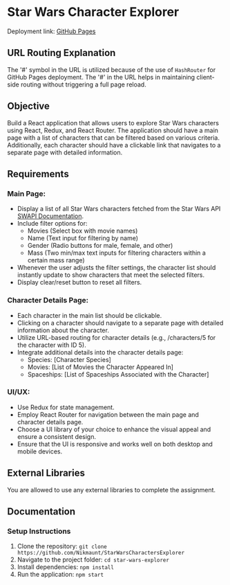 # Star Wars Character Explorer

Deployment link: [GitHub Pages](https://nikmaunt.github.io/StarWarsCharactersExplorer/)

## URL Routing Explanation

The '#' symbol in the URL is utilized because of the use of `HashRouter` for GitHub Pages deployment. The '#' in the URL helps in maintaining client-side routing without triggering a full page reload.

## Objective

Build a React application that allows users to explore Star Wars characters using React, Redux, and React Router. The application should have a main page with a list of characters that can be filtered based on various criteria. Additionally, each character should have a clickable link that navigates to a separate page with detailed information.

## Requirements

### Main Page:

- Display a list of all Star Wars characters fetched from the Star Wars API [SWAPI Documentation](https://swapi.dev/documentation).
- Include filter options for:
    - Movies (Select box with movie names)
    - Name (Text input for filtering by name)
    - Gender (Radio buttons for male, female, and other)
    - Mass (Two min/max text inputs for filtering characters within a certain mass range)
- Whenever the user adjusts the filter settings, the character list should instantly update to show characters that meet the selected filters.
- Display clear/reset button to reset all filters.

### Character Details Page:

- Each character in the main list should be clickable.
- Clicking on a character should navigate to a separate page with detailed information about the character.
- Utilize URL-based routing for character details (e.g., /characters/5 for the character with ID 5).
- Integrate additional details into the character details page:
    - Species: [Character Species]
    - Movies: [List of Movies the Character Appeared In]
    - Spaceships: [List of Spaceships Associated with the Character]

### UI/UX:

- Use Redux for state management.
- Employ React Router for navigation between the main page and character details page.
- Choose a UI library of your choice to enhance the visual appeal and ensure a consistent design.
- Ensure that the UI is responsive and works well on both desktop and mobile devices.

## External Libraries

You are allowed to use any external libraries to complete the assignment. 

## Documentation

### Setup Instructions

1. Clone the repository: `git clone https://github.com/Nikmaunt/StarWarsCharactersExplorer`
2. Navigate to the project folder: `cd star-wars-explorer`
3. Install dependencies: `npm install`
4. Run the application: `npm start`


